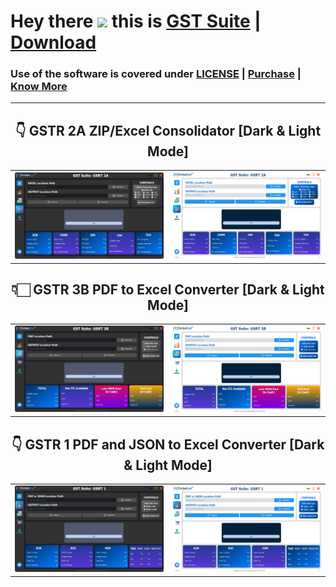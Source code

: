 # Hey there <img src="https://media.giphy.com/media/hvRJCLFzcasrR4ia7z/giphy.gif" width="25px"> this is [GST Suite](https://drive.google.com/uc?id=1sJV9533HZ_SKC0O6aJdIOnE-qWG3oyma&export=download) | [Download](https://drive.google.com/uc?id=1sJV9533HZ_SKC0O6aJdIOnE-qWG3oyma&export=download)
### Use of the software is covered under [LICENSE](https://github.com/FinTechChef/GST-Suite/blob/main/LICENSE.md) | [Purchase](https://wa.me/p/3908362822540630/919354418851) | [Know More](https://wa.me/p/3908362822540630/919354418851)
---

<h2 align='center'> 👇 GSTR 2A ZIP/Excel Consolidator [Dark & Light Mode]</h2>
<p align="center">
  <table style="width:100%">
    <tr>
      <td>
        <img src="https://github.com/FinTechChef/FinTechChef/blob/main/GSTR%202A%20-%20Dark%20P.png" width="100%" title="GSTR 2A Dark" alt="GSTR 2A Dark">
      </td>
      <td>
        <img src="https://github.com/FinTechChef/FinTechChef/blob/main/GSTR%202A%20-%20Light%20P.png" width="100%" title="GSTR 2A Light" alt="GSTR 2A Light">
      </td>
    </tr>
  </table>
</p>
<h2 align='center'> 👇🏻 GSTR 3B PDF to Excel Converter [Dark & Light Mode]</h2>
<p align="center">
  <table style="width:100%">
    <tr>
      <td>
        <img src="https://github.com/FinTechChef/FinTechChef/blob/main/GSTR%203B%20-%20Dark%20P.png" width="100%" title="GSTR 3B Dark" alt="GSTR 3B Dark">
      </td>
      <td>
        <img src="https://github.com/FinTechChef/FinTechChef/blob/main/GSTR%203B%20-%20Light%20P.png" width="100%" title="GSTR 3B Light" alt="GSTR 3B Light">
      </td>
    </tr>
  </table>
</p>
<h2 align='center'> 👇 GSTR 1 PDF and JSON to Excel Converter [Dark & Light Mode]</h2>
<p align="center">
  <table style="width:100%">
    <tr>
      <td>
        <img src="https://github.com/FinTechChef/FinTechChef/blob/main/GSTR%201%20-%20Dark%20P.png" width="100%" title="GSTR 1 Dark" alt="GSTR 1 Dark">
      </td>
      <td>
        <img src="https://github.com/FinTechChef/FinTechChef/blob/main/GSTR%201%20-%20Light%20P.png" width="100%" title="GSTR 1 Light" alt="GSTR 1 Light">
      </td>
    </tr>
  </table>
</p>
